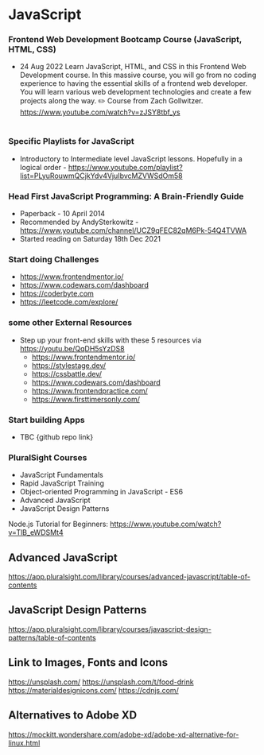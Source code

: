 # JavaScript

### Frontend Web Development Bootcamp Course (JavaScript, HTML, CSS)
- 24 Aug 2022  Learn JavaScript, HTML, and CSS in this Frontend Web Development course. In this massive course, you will go from no coding experience to having the essential skills of a frontend web developer. You will learn various web development technologies and create a few projects along the way. ✏️ Course from Zach Gollwitzer.</br>
  https://www.youtube.com/watch?v=zJSY8tbf_ys
</br></br>

### Specific Playlists for JavaScript

- Introductory to Intermediate level JavaScript lessons. Hopefully in a logical order - https://www.youtube.com/playlist?list=PLyuRouwmQCjkYdv4VjuIbvcMZVWSdOm58

### Head First JavaScript Programming: A Brain-Friendly Guide

- Paperback - 10 April 2014
- Recommended by AndySterkowitz - https://www.youtube.com/channel/UCZ9qFEC82qM6Pk-54Q4TVWA
- Started reading on Saturday 18th Dec 2021

### Start doing Challenges 

- https://www.frontendmentor.io/
- https://www.codewars.com/dashboard
- https://coderbyte.com
- https://leetcode.com/explore/

### some other External Resources

- Step up your front-end skills with these 5 resources via https://youtu.be/QqDH5sYzDS8
  - https://www.frontendmentor.io/
  - https://stylestage.dev/
  - https://cssbattle.dev/
  - https://www.codewars.com/dashboard
  - https://www.frontendpractice.com/
  - https://www.firsttimersonly.com/

### Start building Apps

- TBC {github repo link}


### PluralSight Courses

- JavaScript Fundamentals
- Rapid JavaScript Training
- Object-oriented Programming in JavaScript - ES6
- Advanced JavaScript
- JavaScript Design Patterns

Node.js Tutorial for Beginners: https://www.youtube.com/watch?v=TlB_eWDSMt4

## Advanced JavaScript 

https://app.pluralsight.com/library/courses/advanced-javascript/table-of-contents

## JavaScript Design Patterns

https://app.pluralsight.com/library/courses/javascript-design-patterns/table-of-contents

## Link to Images, Fonts and Icons

https://unsplash.com/
https://unsplash.com/t/food-drink
https://materialdesignicons.com/
https://cdnjs.com/


## Alternatives to Adobe XD

https://mockitt.wondershare.com/adobe-xd/adobe-xd-alternative-for-linux.html